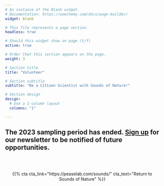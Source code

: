 ```yaml
---
# An instance of the Blank widget.
# Documentation: https://wowchemy.com/docs/page-builder/
widget: blank

# This file represents a page section.
headless: true

# Should this widget show on page (t/f)
active: true

# Order that this section appears on the page.
weight: 3

# Section title
title: "Volunteer"

# Section subtitle
subtitle: "Be a Citizen Scientist with Sounds of Nature!"

# Section design
design:
  # Use a 1-column layout
  columns: "1"

---
```

## The 2023 sampling period has ended. [Sign up](https://peaselab.com/sounds-newsletter/) for our newsletter to be notified of future opportunities.




<br/><br/>

<p style="text-align: center;">   {{% cta cta_link="https://peaselab.com/sounds/" cta_text="Return to Sounds of Nature" %}} </p>
  
